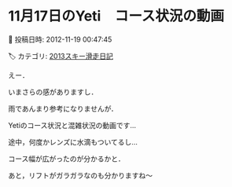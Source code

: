 # 11月17日のYeti　コース状況の動画

📅 投稿日時: 2012-11-19 00:47:45

🏷️ カテゴリ: [2013スキー滑走日記](c91dbe557f9a69230b1600e48622fdd61.md)

えー．


いまさらの感がありますし．





雨であんまり参考になりませんが．





Yetiのコース状況と混雑状況の動画です…


途中，何度かレンズに水滴もついてるし…





コース幅が広がったのが分かるかと．


あと，リフトがガラガラなのも分かりますね～
